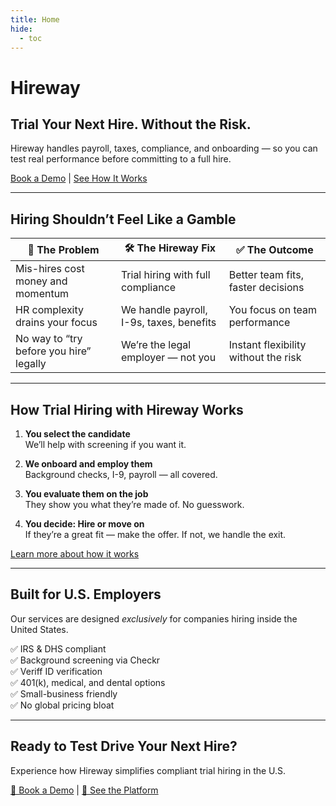 ```yaml
---
title: Home
hide:
  - toc
---
```


# Hireway

## Trial Your Next Hire. Without the Risk.

Hireway handles payroll, taxes, compliance, and onboarding — so you can test real performance before committing to a full hire.

[Book a Demo](#) | [See How It Works](how-it-works.md)

---

## Hiring Shouldn’t Feel Like a Gamble

| 🚨 The Problem | 🛠️ The Hireway Fix | ✅ The Outcome |
|---------------|--------------------|----------------|
| Mis-hires cost money and momentum | Trial hiring with full compliance | Better team fits, faster decisions |
| HR complexity drains your focus | We handle payroll, I-9s, taxes, benefits | You focus on team performance |
| No way to “try before you hire” legally | We’re the legal employer — not you | Instant flexibility without the risk |

---

## How Trial Hiring with Hireway Works

1. **You select the candidate**  
   We’ll help with screening if you want it.

2. **We onboard and employ them**  
   Background checks, I-9, payroll — all covered.

3. **You evaluate them on the job**  
   They show you what they’re made of. No guesswork.

4. **You decide: Hire or move on**  
   If they’re a great fit — make the offer. If not, we handle the exit.

[Learn more about how it works](how-it-works.md)

---

## Built for U.S. Employers

Our services are designed *exclusively* for companies hiring inside the United States.

✅ IRS & DHS compliant  
✅ Background screening via Checkr  
✅ Veriff ID verification  
✅ 401(k), medical, and dental options  
✅ Small-business friendly  
✅ No global pricing bloat

---

## Ready to Test Drive Your Next Hire?

Experience how Hireway simplifies compliant trial hiring in the U.S.

[📅 Book a Demo](contact.md) | [👀 See the Platform](platform.md)
